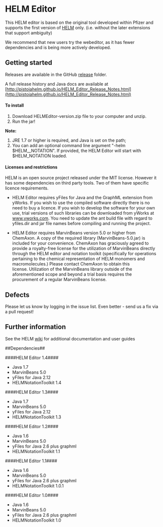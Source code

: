 # HELM Editor #


This HELM editor is based on the original tool developed within Pfizer and supports the first version of [HELM](https://pistoiaalliance.atlassian.net/wiki/spaces/PUB/pages/13795362/HELM+Notation) only. (i.e. without the later extensions that support ambiguity)

We recommend that new users try the webeditor, as it has fewer dependencies and is being more actively developed.



## Getting started ##

Releases are available in the GitHub [release](https://github.com/PistoiaHELM/HELMEditor/releases) folder. 

A full release history and Java docs are available at 
[http://pistoiahelm.github.io/HELM_Editor_Release_Notes.html](http://pistoiahelm.github.io/HELM_Editor_Release_Notes.html)


#### To install ####

 1. Download HELMEditor-version.zip file to your computer and unzip.
 2. Run the jar!

  
**Note:**
    
1. JRE 1.7 or higher is required, and Java is set on the path;
2. You can add an optional command line argument "-helm $HELM__NOTATION". If provided, the HELM Editor will start with $HELM_NOTATION loaded.


#### Licenses and restrictions ####
HELM is an open source project released under the MIT license. However it has some dependencies on third party tools. Two of them have specific licence requirements. 


- HELM Editor requires yFiles for Java and the GraphML extension from yWorks. If you wish to use the compiled software directly there is no need to buy a licence. If you wish to develop the software for your own use, trial versions of such libraries can be downloaded from yWorks at www.yworks.com. You need to update the ant build file with regard to yfiles.dir and jar file names before compiling and running the project.

- HELM Editor requires MarvinBeans version 5.0 or higher from ChemAxon. A copy of the required library (MarvinBeans-5.0.jar) is included for your convenience. ChemAxon has graciously agreed to provide a royalty-free license for the utilization of MarvinBeans directly through the HELM editor and notation toolkit (specifically for operations pertaining to the chemical representation of HELM monomers and macromolecules.) Please contact ChemAxon to obtain this license. Utilization of the MarvinBeans library outside of the aforementioned scope and beyond a trial basis requires the procurement of a regular MarvinBeans license.


## Defects ##

Please let us know by logging in the issue list. Even better - send us a fix via a pull request!



##  Further information ##

See the HELM [wiki](https://pistoiaalliance.atlassian.net/wiki/spaces/PUB/pages/13795367/HELM+Editor) for additional documentation and user guides


##Dependencies##

####HELM Editor 1.4####

- Java 1.7
- MarvinBeans 5.0
- yFiles for Java 2.12
- HELMNotationToolkit 1.4

####HELM Editor 1.3####

- Java 1.7
- MarvinBeans 5.0
- yFiles for Java 2.12
- HELMNotationToolkit 1.3

####HELM Editor 1.2####

- Java 1.6
- MarvinBeans 5.0
- yFiles for Java 2.6 plus graphml
- HELMNotationToolkit 1.1

####HELM Editor 1.1####

- Java 1.6
- MarvinBeans 5.0
- yFiles for Java 2.6 plus graphml
- HELMNotationToolkit 1.0.1


####HELM Editor 1.0####

- Java 1.6
- MarvinBeans 5.0
- yFiles for Java 2.6 plus graphml
- HELMNotationToolkit 1.0





